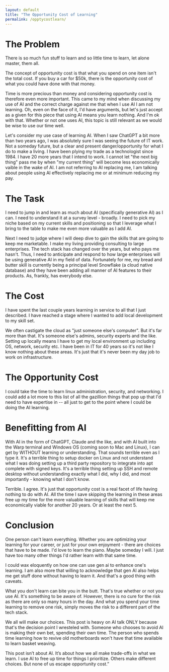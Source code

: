 ```yaml
---
layout: default
title: "The Opportunity Cost of Learning"
permalink: /opptycostlearn/ 
---
```

# The Problem
There is so much fun stuff to learn and so little time to learn, let alone master, them all.   

The concept of opportunity cost is that what you spend on one item isn't the total cost.  If you buy a car for $50k, there is the opportunity cost of what you could have done with that money.

Time is more precious than money and considering opportunity cost is therefore even more important. This came to my mind when discussing my use of AI and the correct charge against me that when I use AI I am not learning.  Oh, even on the face of it, I'd have arguments, but let's just accept as a given for this piece that using AI means you learn nothing.  And I'm ok with that.  Whether or not one uses AI, this topic is still relevant as we would be wise to use our time well.

Let's consider my use case of learning AI.  When I saw ChatGPT a bit more than two years ago, I was absolutely sure I was seeing the future of IT work.  Not a someday future, but a clear and present danger/opportunity for what I do to make a living.  I have been plying my trade as a technologist since 1984.  I have 20 more years that I intend to work.  I cannot let "the next big thing" pass me by when "my current thing" will become less economically vaible in the wake of AI.  I am not referring to AI replacing me, I am talking about people using AI effectively replacing me or at minimum reducing my pay.

# The Task
I need to jump in and learn as much about AI (specifically generative AI) as I can.  I need to understand it at a survey level - broadly.  I need to pick my niche based on my current skills and positioning so that I leverage what I bring to the table to make me even more valuable as I add AI.  

Next I need to judge where I will deep dive to gain the skills that are going to keep me marketable.  I make my living providing consulting to large enterprises.  The tech stack has changed over the years, but who pays me hasn't.  Thus, I need to anticipate and respond to how large enterprises will be using generative AI in my field of data.  Fortunately for me, my bread and butter skill is currently being a principal level Snowflake (a cloud native database) and they have been adding all manner of AI features to their products.   As, frankly, has everybody else.

# The Cost
I have spent the last couple years learning in service to all that I just described.  I have reached a stage where I wanted to add local development to my skill set.

We often castigate the cloud as "just someone else's computer".  But it's far more than that.  It's someone else's admins, security experts and the like.  Setting up locally means I have to get my local environment up including OS, network, security etc.  I have been in IT for 40 years so it's not like I know nothing about these areas.  It's just that it's never been my day job to work on infrastructure.

# The Opportunity Cost
I could take the time to learn linux administration, security, and networking.  I could add a lot more to this list of all the gazillion things that pop up that I'd need to have expertise in -- all just to get to the point where I could be doing the AI learning.

# Benefitting from AI
With AI in the form of ChatGPT, Claude and the like, and with AI built into the Warp terminal and Windows OS (coming soon to Mac and Linux), I can get by WITHOUT learning or understanding.  That sounds terrible even as I type it.  It's a terrible thing to setup docker on Linux and not understand what I was doing setting up a third party repository to integrate into apt complete with signed keys.  It's a terrible thing setting up SSH and remote desktop without understanding exactly what I did, why I did, and most importantly - knowing what I don't know.

Terrible.  I agree.  It's just that opportunity cost is a real facet of life having nothing to do with AI.  All the time I save skipping the learning in these areas free up my time for the more valuable learning of skills that will keep me economically viable for another 20 years.  Or at least the next 5.

# Conclusion
One person can't learn everything.  Whether you are optimizing your learning for your career, or just for your own enjoyment - there are choices that have to be made.  I'd love to learn the piano.  Maybe someday I will.  I just have too many other things I'd rather learn with that same time.  

I could wax eloquently on how one can use gen ai to enhance one's learning.  I am also more that willing to acknowledge that gen AI also helps me get stuff done without having to learn it.  And that's a good thing with caveats.

What you don't learn can bite you in the butt.  That's true whether or not you use AI.  It's something to be aware of.  However, there is no cure for the risk as there are only so many hours in the day.  And what you spend your time learning to remove one risk, simply moves the risk to a different part of the tech stack.  

We all will make our choices.  This post is heavy on AI talk ONLY because that's the decision point I wresteled with.  Someone who chooses to avoid AI is making their own bet, spending their own time.  The person who spends time learning how to revive old motherboards won't have that time available to learn basket weaving.  

This post isn’t about AI. It’s about how we all make trade-offs in what we learn. I use AI to free up time for things I prioritize. Others make different choices. But none of us escape opportunity cost.”